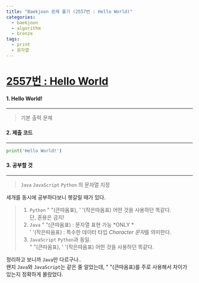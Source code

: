 ```yaml
---
title: "Baekjoon 문제 풀기 (2557번 : Hello World)"
categories:
  - baekjoon
  - algorithm
  - bronze
tags:
  - print
  - 문자열
---
```



# [2557번 : Hello World](https://www.acmicpc.net/problem/2557)

#### 1. Hello World!
---

> 기본 출력 문제

#### 2. 제출 코드 
---

```python
print('Hello World!')
```

#### 3. 공부할 것
---

> `Java` `JavaScript` `Python` 의 문자열 지정

세개를 동시에 공부하다보니 헷갈릴 때가 있다.  

> 1. `Python`
> 	" "(큰따옴표), ' '(작은따옴표) 어떤 것을 사용하던 똑같다.  
> 	단, 혼용은 금지!  
> 2. `Java`
> 	" "(큰따옴표) : 문자열 표현 가능 *ONLY *   
> 	' '(작은따옴표) : 특수한 데이터 타입 *Character 문자*를 의미한다.  
> 3. `JavaScript`
> 	`Python`과 동일.  
> 	" "(큰따옴표), ' '(작은따옴표) 어떤 것을 사용하던 똑같다.  

정리하고 보니까 `Java`만 다르구나..  
왠지 `Java`와 `JavaScript`는 같은 줄 알았는데, " "(큰따옴표)를 주로 사용해서 차이가 있는지 정확하게 몰랐었다. 

